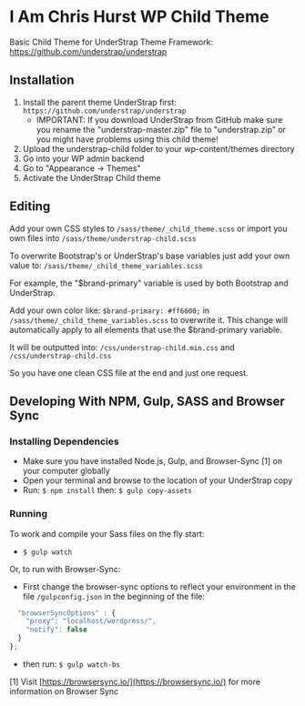 # I Am Chris Hurst WP Child Theme
Basic Child Theme for UnderStrap Theme Framework: https://github.com/understrap/understrap

## Installation
1. Install the parent theme UnderStrap first: `https://github.com/understrap/understrap`
   - IMPORTANT: If you download UnderStrap from GitHub make sure you rename the "understrap-master.zip" file to "understrap.zip" or you might have problems using this child theme!
1. Upload the understrap-child folder to your wp-content/themes directory
1. Go into your WP admin backend 
1. Go to "Appearance -> Themes"
1. Activate the UnderStrap Child theme

## Editing
Add your own CSS styles to `/sass/theme/_child_theme.scss`
or import you own files into `/sass/theme/understrap-child.scss`

To overwrite Bootstrap's or UnderStrap's base variables just add your own value to:
`/sass/theme/_child_theme_variables.scss`

For example, the "$brand-primary" variable is used by both Bootstrap and UnderStrap.

Add your own color like: `$brand-primary: #ff6600;` in `/sass/theme/_child_theme_variables.scss` to overwrite it. This change will automatically apply to all elements that use the $brand-primary variable.

It will be outputted into:
`/css/understrap-child.min.css` and `/css/understrap-child.css`

So you have one clean CSS file at the end and just one request.

## Developing With NPM, Gulp, SASS and Browser Sync

### Installing Dependencies
- Make sure you have installed Node.js, Gulp, and Browser-Sync [1] on your computer globally
- Open your terminal and browse to the location of your UnderStrap copy
- Run: `$ npm install` then: `$ gulp copy-assets`

### Running
To work and compile your Sass files on the fly start:

- `$ gulp watch`

Or, to run with Browser-Sync:

- First change the browser-sync options to reflect your environment in the file `/gulpconfig.json` in the beginning of the file:
```javascript
  "browserSyncOptions" : {
    "proxy": "localhost/wordpress/",
    "notify": false
  }
};
```
- then run: `$ gulp watch-bs`

[1] Visit [https://browsersync.io/](https://browsersync.io/) for more information on Browser Sync
